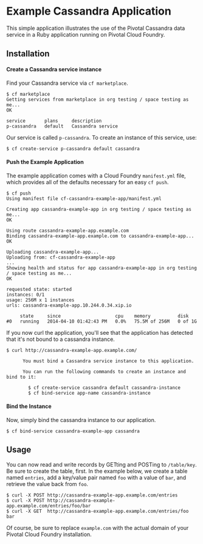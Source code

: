 # Example Cassandra Application

This simple application illustrates the use of the Pivotal Cassandra data service in a Ruby application running on Pivotal Cloud Foundry.

## Installation

#### Create a Cassandra service instance

Find your Cassandra service via `cf marketplace`.

```
$ cf marketplace
Getting services from marketplace in org testing / space testing as me...
OK

service       plans     description
p-cassandra   default   Cassandra service
```

Our service is called `p-cassandra`.  To create an instance of this service, use:

```
$ cf create-service p-cassandra default cassandra
```

#### Push the Example Application

The example application comes with a Cloud Foundry `manifest.yml` file, which provides all of the defaults necessary for an easy `cf push`.

```
$ cf push
Using manifest file cf-cassandra-example-app/manifest.yml

Creating app cassandra-example-app in org testing / space testing as me...
OK

Using route cassandra-example-app.example.com
Binding cassandra-example-app.example.com to cassandra-example-app...
OK

Uploading cassandra-example-app...
Uploading from: cf-cassandra-example-app
...
Showing health and status for app cassandra-example-app in org testing / space testing as me...
OK

requested state: started
instances: 0/1
usage: 256M x 1 instances
urls: cassandra-example-app.10.244.0.34.xip.io

     state     since                    cpu    memory          disk
#0   running   2014-04-10 01:42:43 PM   0.0%   75.5M of 256M   0 of 1G
```

If you now curl the application, you'll see that the application has detected that it's not bound to a cassandra instance.

```
$ curl http://cassandra-example-app.example.com/

      You must bind a Cassandra service instance to this application.

      You can run the following commands to create an instance and bind to it:

        $ cf create-service cassandra default cassandra-instance
        $ cf bind-service app-name cassandra-instance
```

#### Bind the Instance

Now, simply bind the cassandra instance to our application.

```
$ cf bind-service cassandra-example-app cassandra
```

## Usage

You can now read and write records by GETting and POSTing to `/table/key`.  Be sure to create the table, first.  In the example below, we create a table named `entries`, add a key/value pair named `foo` with a value of `bar`, and retrieve the value back from `foo`.

```
$ curl -X POST http://cassandra-example-app.example.com/entries
$ curl -X POST http://cassandra-example-app.example.com/entries/foo/bar
$ curl -X GET  http://cassandra-example-app.example.com/entries/foo
bar
```

Of course, be sure to replace `example.com` with the actual domain of your Pivotal Cloud Foundry installation.
